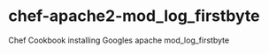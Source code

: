 chef-apache2-mod_log_firstbyte
==============================

Chef Cookbook installing Googles apache mod_log_firstbyte
